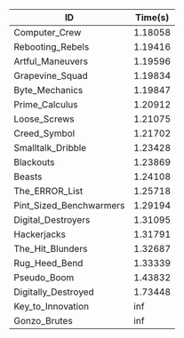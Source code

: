 |ID|Time(s)|
|-|-|
|Computer_Crew|1.18058|
|Rebooting_Rebels|1.19416|
|Artful_Maneuvers|1.19596|
|Grapevine_Squad|1.19834|
|Byte_Mechanics|1.19847|
|Prime_Calculus|1.20912|
|Loose_Screws|1.21075|
|Creed_Symbol|1.21702|
|Smalltalk_Dribble|1.23428|
|Blackouts|1.23869|
|Beasts|1.24108|
|The_ERROR_List|1.25718|
|Pint_Sized_Benchwarmers|1.29194|
|Digital_Destroyers|1.31095|
|Hackerjacks|1.31791|
|The_Hit_Blunders|1.32687|
|Rug_Heed_Bend|1.33339|
|Pseudo_Boom|1.43832|
|Digitally_Destroyed|1.73448|
|Key_to_Innovation|inf|
|Gonzo_Brutes|inf|

